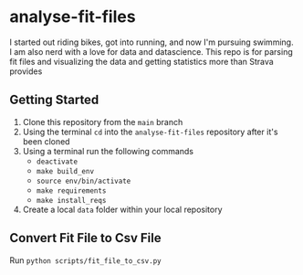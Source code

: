 # analyse-fit-files
I started out riding bikes, got into running, and now I'm pursuing swimming. I am also nerd with a love for data and datascience. This repo is for parsing fit files and visualizing the data and getting statistics more than Strava provides

## Getting Started
1. Clone this repository from the ```main``` branch
2. Using the terminal ```cd``` into the ```analyse-fit-files``` repository after it's been cloned
3. Using a terminal run the following commands
    - ```deactivate```
    - ```make build_env```
    - ```source env/bin/activate```
    - ```make requirements```
    - ```make install_reqs```
4. Create a local ```data``` folder within your local repository 

## Convert Fit File to Csv File
Run ```python scripts/fit_file_to_csv.py```